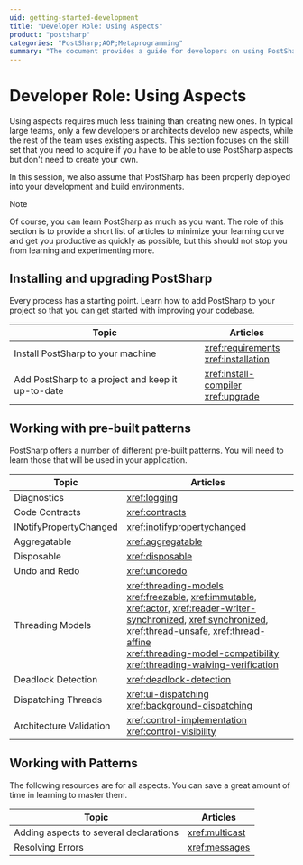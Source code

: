 ```yaml
---
uid: getting-started-development
title: "Developer Role: Using Aspects"
product: "postsharp"
categories: "PostSharp;AOP;Metaprogramming"
summary: "The document provides a guide for developers on using PostSharp aspects, including how to install and upgrade PostSharp, work with pre-built patterns, and work with patterns."
---
```

# Developer Role: Using Aspects

Using aspects requires much less training than creating new ones. In typical large teams, only a few developers or architects develop new aspects, while the rest of the team uses existing aspects. This section focuses on the skill set that you need to acquire if you have to be able to use PostSharp aspects but don't need to create your own.

In this session, we also assume that PostSharp has been properly deployed into your development and build environments.

> [!NOTE]
> Of course, you can learn PostSharp as much as you want. The role of this section is to provide a short list of articles to minimize your learning curve and get you productive as quickly as possible, but this should not stop you from learning and experimenting more.


## Installing and upgrading PostSharp

Every process has a starting point. Learn how to add PostSharp to your project so that you can get started with improving your codebase.

| Topic | Articles |
|-------|----------|
| Install PostSharp to your machine | <xref:requirements><br><xref:installation> |
| Add PostSharp to a project and keep it up-to-date | <xref:install-compiler><br><xref:upgrade> |


## Working with pre-built patterns

PostSharp offers a number of different pre-built patterns. You will need to learn those that will be used in your application.

| Topic | Articles |
|-------|----------|
| Diagnostics | <xref:logging> |
| Code Contracts | <xref:contracts> |
| INotifyPropertyChanged | <xref:inotifypropertychanged> |
| Aggregatable | <xref:aggregatable> |
| Disposable | <xref:disposable> |
| Undo and Redo | <xref:undoredo> |
| Threading Models | <xref:threading-models><br><xref:freezable>, <xref:immutable>, <xref:actor>, <xref:reader-writer-synchronized>, <xref:synchronized>, <xref:thread-unsafe>, <xref:thread-affine> <br><xref:threading-model-compatibility><br><xref:threading-waiving-verification> |
| Deadlock Detection | <xref:deadlock-detection> |
| Dispatching Threads | <xref:ui-dispatching><br><xref:background-dispatching> |
| Architecture Validation | <xref:control-implementation><br><xref:control-visibility> |


## Working with Patterns

The following resources are for all aspects. You can save a great amount of time in learning to master them.

| Topic | Articles |
|-------|----------|
| Adding aspects to several declarations | <xref:multicast> |
| Resolving Errors | <xref:messages> |


